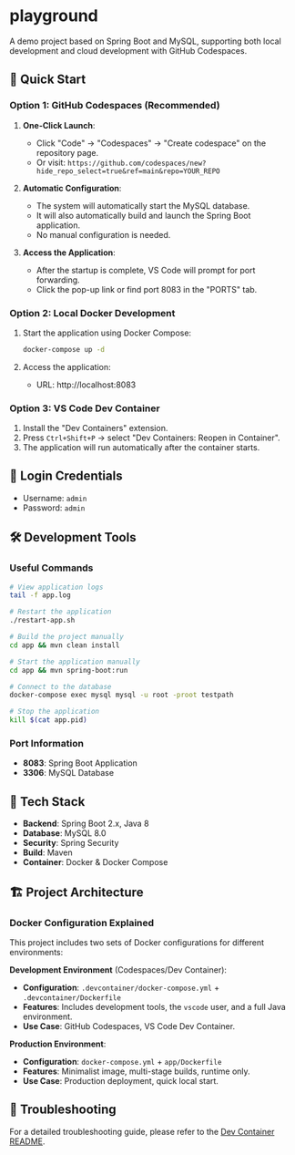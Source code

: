 # playground

A demo project based on Spring Boot and MySQL, supporting both local development and cloud development with GitHub Codespaces.

## 🚀 Quick Start

### Option 1: GitHub Codespaces (Recommended)

1.  **One-Click Launch**:

    - Click "Code" -> "Codespaces" -> "Create codespace" on the repository page.
    - Or visit: `https://github.com/codespaces/new?hide_repo_select=true&ref=main&repo=YOUR_REPO`

2.  **Automatic Configuration**:

    - The system will automatically start the MySQL database.
    - It will also automatically build and launch the Spring Boot application.
    - No manual configuration is needed.

3.  **Access the Application**:
    - After the startup is complete, VS Code will prompt for port forwarding.
    - Click the pop-up link or find port 8083 in the "PORTS" tab.

### Option 2: Local Docker Development

1.  Start the application using Docker Compose:

    ```bash
    docker-compose up -d
    ```

2.  Access the application:

    - URL: http://localhost:8083

### Option 3: VS Code Dev Container

1.  Install the "Dev Containers" extension.
2.  Press `Ctrl+Shift+P` -> select "Dev Containers: Reopen in Container".
3.  The application will run automatically after the container starts.

## 🔐 Login Credentials

- Username: `admin`
- Password: `admin`

## 🛠 Development Tools

### Useful Commands

```bash
# View application logs
tail -f app.log

# Restart the application
./restart-app.sh

# Build the project manually
cd app && mvn clean install

# Start the application manually
cd app && mvn spring-boot:run

# Connect to the database
docker-compose exec mysql mysql -u root -proot testpath

# Stop the application
kill $(cat app.pid)
```

### Port Information

- **8083**: Spring Boot Application
- **3306**: MySQL Database

## 📝 Tech Stack

- **Backend**: Spring Boot 2.x, Java 8
- **Database**: MySQL 8.0
- **Security**: Spring Security
- **Build**: Maven
- **Container**: Docker & Docker Compose

## 🏗 Project Architecture

### Docker Configuration Explained

This project includes two sets of Docker configurations for different environments:

**Development Environment** (Codespaces/Dev Container):

- **Configuration**: `.devcontainer/docker-compose.yml` + `.devcontainer/Dockerfile`
- **Features**: Includes development tools, the `vscode` user, and a full Java environment.
- **Use Case**: GitHub Codespaces, VS Code Dev Container.

**Production Environment**:

- **Configuration**: `docker-compose.yml` + `app/Dockerfile`
- **Features**: Minimalist image, multi-stage builds, runtime only.
- **Use Case**: Production deployment, quick local start.

## 🐛 Troubleshooting

For a detailed troubleshooting guide, please refer to the [Dev Container README](.devcontainer/README.md).
